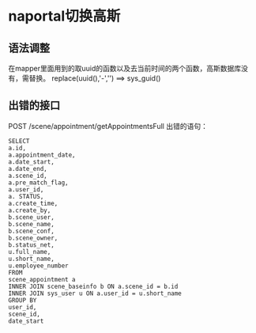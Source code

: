 # naportal切换高斯
## 语法调整
在mapper里面用到的取uuid的函数以及去当前时间的两个函数，高斯数据库没有，需替换。
replace(uuid(),'-','') ==> sys_guid()
## 出错的接口
POST /scene/appointment/getAppointmentsFull
出错的语句：
```
SELECT
a.id,
a.appointment_date,
a.date_start,
a.date_end,
a.scene_id,
a.pre_match_flag,
a.user_id,
a. STATUS,
a.create_time,
a.create_by,
b.scene_user,
b.scene_name,
b.scene_conf,
b.scene_owner,
b.status_net,
u.full_name,
u.short_name,
u.employee_number
FROM
scene_appointment a
INNER JOIN scene_baseinfo b ON a.scene_id = b.id
INNER JOIN sys_user u ON a.user_id = u.short_name
GROUP BY
user_id,
scene_id,
date_start
```
